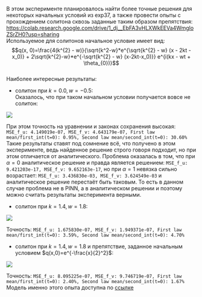 В этом эксперименте планировалось найти более точные решения для некоторых начальных условий из exp37, а также провести опыты с прохождением солитона сквозь заданные таким образом препятствия:
<https://colab.research.google.com/drive/1_dj__EbFA3vHLXWkEEVa4WmgloZSrZH0?usp=sharing>  
Используемое для солитонов начальное условие имеет вид:
$$q(x, 0)=\frac{4(k^{2} - w)}{\sqrt{k^2-w}*e^{\sqrt{k^{2} - w} (x - 2kt - x_0)} + 2\sqrt{k^{2}-w}*e^{-\sqrt{k^{2} - w} (x-2kt-x_0)}} e^{i(kx - wt + \theta_{0})}$$  
Наиболее интересные результаты:  
* солитон при $k=0.0, w=-0.5$:  
Оказалось, что при таком начальном условии получается вовсе не солитон:  
<img src="https://github.com/mikhakuv/PINNs/blob/main/pictures/exp39_results_1.png">  

При этом точность на уравнении и законах сохранения высокая: `MSE_f_u: 4.149019e-07, MSE_f_v: 4.643179e-07, First law mean/first_int(t=0): 0.95%, Second law mean/second_int(t=0): 30.60%`  
Такие результаты ставят под сомнение всё, что получено в этом эксперименте, ведь найденное решение строго говоря подходит, но при этом отличается от аналитического. Проблема оказалась в том, что при $\alpha=0$ аналитическое решение и правда является решением: `MSE_f_u: 9.421203e-17, MSE_f_v: 9.652163e-17`, но при $\alpha=1$ невязка сильно возрастает: `MSE_f_u: 3.436830e-03, MSE_f_v: 3.624549e-03` и аналитическое решение перестаёт быть таковым. То есть в данном случае проблема не в PINN, а в аналитическом решении и поэтому можно считать результаты эксперимента верными.  

* солитон при $k=1.4, w=1.8$:  
<img src="https://github.com/mikhakuv/PINNs/blob/main/pictures/exp39_results_2.png">  

Точность: `MSE_f_u: 1.675830e-07, MSE_f_v: 1.949371e-07, First law mean/first_int(t=0): 3.59%, Second law mean/second_int(t=0): 4.70%`  

* солитон при $k=1.4, w=1.8$ и препятствие, заданное начальным условием $q(x,0)=e^{-\frac{x}{2}^2}$:
<img src="https://github.com/mikhakuv/PINNs/blob/main/pictures/exp39_results_3.png">  

Точность: `MSE_f_u: 8.095225e-07, MSE_f_v: 9.746719e-07, First law mean/first_int(t=0): 2.40%, Second law mean/second_int(t=0): 1.67%`  
Модель именно этого опыта доступна по [ссылке](https://github.com/mikhakuv/PINNs/blob/main/models/model_39.pth)  
